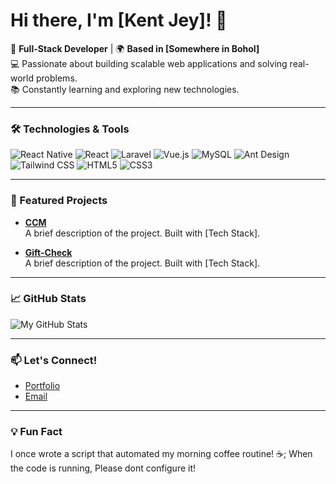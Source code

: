# Hi there, I'm [Kent Jey]! 👋

🚀 **Full-Stack Developer** | 🌍 **Based in [Somewhere in Bohol]**  
💻 Passionate about building scalable web applications and solving real-world problems.  
📚 Constantly learning and exploring new technologies.

---

### **🛠️ Technologies & Tools**

![React Native](https://img.shields.io/badge/-React%20Native-61DAFB?style=flat&logo=react&logoColor=black)
![React](https://img.shields.io/badge/-React-61DAFB?style=flat&logo=react&logoColor=black)
![Laravel](https://img.shields.io/badge/-Laravel-FF2D20?style=flat&logo=laravel&logoColor=white)
![Vue.js](https://img.shields.io/badge/-Vue.js-4FC08D?style=flat&logo=vue.js&logoColor=white)
![MySQL](https://img.shields.io/badge/-MySQL-4479A1?style=flat&logo=mysql&logoColor=white)
![Ant Design](https://img.shields.io/badge/-Ant%20Design-0170FE?style=flat&logo=ant-design&logoColor=white)
![Tailwind CSS](https://img.shields.io/badge/-Tailwind%20CSS-38B2AC?style=flat&logo=tailwind-css&logoColor=white)
![HTML5](https://img.shields.io/badge/-HTML5-E34F26?style=flat&logo=html5&logoColor=white)
![CSS3](https://img.shields.io/badge/-CSS3-1572B6?style=flat&logo=css3&logoColor=white)

---

### **📂 Featured Projects**

- **[CCM](https://github.com/WebmasterSensei/ccm)**  
  A brief description of the project. Built with [Tech Stack].

- **[Gift-Check](https://github.com/webmastersensei/gc)**  
  A brief description of the project. Built with [Tech Stack].

---

### **📈 GitHub Stats**

![My GitHub Stats](https://github-readme-stats.vercel.app/api?username=WebmasterSensei&show_icons=true&theme=radical)

---

### **📫 Let's Connect!**

- [Portfolio](https://github.com/webmastersensei)
- [Email](mailto:webmasteraturservice@gmail.com)

---

### **💡 Fun Fact**

I once wrote a script that automated my morning coffee routine! ☕;
When the code is running, Please dont configure it!

